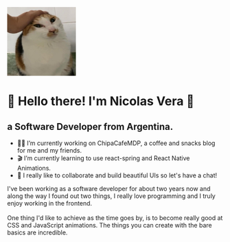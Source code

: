 <img src="./splash.jpeg" height="160px" width="160px"/>

<h1>🐤 Hello there! I'm Nicolas Vera 🐤</h1>

<h2>a Software Developer from Argentina.</h2>

- 🏋️‍♀️ I’m currently working on ChipaCafeMDP, a coffee and snacks blog for me and my friends.
- 🎬 I’m currently learning to use react-spring and React Native Animations.
- 🥳 I really like to collaborate and build beautiful UIs so let's have a chat!

<p>I've been working as a software developer for about two years now and along the way I found out two things, I really love programming and I truly enjoy working in the frontend.
  <br><br> One thing I'd like to achieve as the time goes by, is to become really good at CSS and JavaScript animations. The things you can create with the bare basics are incredible.</p>

<!--
**queondatodotranqui/queondatodotranqui** is a ✨ _special_ ✨ repository because its `README.md` (this file) appears on your GitHub profile.



Here are some ideas to get you started:


- 🤔 I’m looking for help with ...
- 💬 Ask me about ...
- 📫 How to reach me: ...
- 😄 Pronouns: ...
- ⚡ Fun fact: ...
-->
